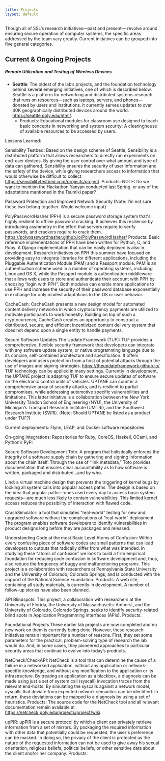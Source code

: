 ```yaml
---
title: Projects
layout: default
---
```


Though all of SSL’s research initiatives—past and present— revolve around ensuring secure operation of computer systems, the specific areas addressed by the team vary greatly. Current initiatives can be grouped into five general categories.

## Current & Ongoing Projects

##### Remote Utilization and Testing of Wireless Devices

- **Seattle**: The oldest of the lab’s projects, and the foundation technology behind several emerging initiatives, one of which is described below. Seattle is a platform for networking and distributed systems research that runs on resources—such as laptops, servers, and phones— donated by users and institutions. It currently serves updates to over 40K geographically distributed devices around the world. https://seattle.poly.edu/html/.
  - Products: Educational modules for classroom use designed to teach basic concepts in networking and system security; A clearinghouse of available resources to be accessed by users.  

Lessons Learned:

Sensibility Testbed: Based on the design scheme of Seattle,  Sensibility is a distributed platform that allows researchers to directly run experiments on end-user devices. By giving the user control over what amount and type of data can gathered, Sensibility ensures the security of user information and the safety of the device, while giving researchers access to information that would otherwise be difficult to collect. https://sensibilitytestbed.com/projects/project.
Products:  NOTE: Do we want to mention the Hackathon Yanyan conducted last Spring, or any of the adaptations mentioned in the Tsumiki paper?


Password Protection and Improved Network Security
(Note: I’m not sure these two belong together. Would welcome input)

PolyPasswordHasher (PPH) is a secure password storage system that's highly
resilient to offline password cracking. It achieves this resilience by
introducing asymmetry in the effort that servers require to verify
passwords, and crackers require to crack them.
https://polypasswordhasher.github.io/PolyPasswordHasher/
Products:  Basic reference implementations of PPH  have been written for Python,  C,  and Ruby. A Django implementation that can be easily deployed is also in development. Research initiatives on PPH this summer have focused on providing easy to integrate libraries for different applications, including the Pluggable Authentication Module (PAM) and a Passport module. PAM is an authentication scheme used in a number of operating systems, including Linux and OS X, while the Passport module is authentication middleware that allows web users to store and authenticate their account with PPH by choosing “login with PPH”. Both modules can enable more applications to use PPH and increase the security of their password database exponentially in exchange for only modest adaptations to the OS or user behavior.

CacheCash:  CacheCash presents a new design model for automated content delivery networks in which cryptocurrency payments are utilized to motivate participants to work honestly. Building on top of such a cryptocurrency, CacheCash creates an opportunity to construct a distributed, secure, and efficient incentivized content delivery system that does not depend upon a single entity to handle payments.


Secure Software Updates
The Update Framework (TUF): TUF provides a comprehensive, flexible security framework that developers can integrate with any software update system, or native programming language due to its concise, self-contained architecture and specification. It offers developers and users protection from a host of potential attacks through the use of images and signing strategies. https://theupdateframework.github.io/
TUF technology can be applied in many settings. Currently in development, the UPTANE project is adapting TUF to ensure secure updates of software on the electronic control units of vehicles. UPTANE can counter a comprehensive array of security attacks, and  is resilient to partial compromises, while  addressing  automotive specific vulnerabilities and limitations. This latter initiative is a collaboration between the New York University Tandon School of Engineering (NYU), the University of Michigan's Transport Research Institute (UMTRI), and the Southwest Research Institute (SWRI). (Note: Should UPTANE be listed as a product under TUF?)

Current deployments: Flynn, LEAP, and Docker software repositories

On-going integrations:  Repositories for Ruby, CoreOS, Haskell, OCaml, and Python’s PyPi

Secure Software Development
Toto: A program that holistically enforces the integrity of a software supply chain by gathering and signing information about the chain itself. Through the use of “link metadata,” Toto provides documentation that ensures clear accountability as to how software is written, packaged and distributed...and by who.

Lind: a virtual machine design that prevents the triggering of kernel bugs by locking all system calls into popular access paths. The design is based on the idea that popular paths—ones used every day to access basic system requests—are much less likely to contain vulnerabilities. This limited kernel access reduces the possibility of interaction with flawed code.

CrashSimulator: a tool that simulates “real-world” testing for new and upgraded software without the complications of “real-world” deployment. The program enables software developers to identify vulnerabilities in product designs long before they are packaged and released.		

Understanding Code at the most Basic Level
Atoms of Confusion: Within every confusing piece of software codes are small patterns that can lead developers  to outputs that radically differ from what was intended. In studying these “atoms of confusion” we look to build a firm empirical foundation for reducing code confusion in software development and, thus, also reduce the frequency of buggy and malfunctioning programs. This project is a collaboration with researchers at Pennsylvania State University and the University of Colorado, Colorado Springs, and is conducted with the support of the National Science Foundation.
Products:  A web site, containing all study materials, is currently in development. A number of follow-up stories have also been planned.


API Blindspots: This project, a collaboration with researchers at the University of Florida, the University of Massachusetts-Amherst, and the University of Colorado, Colorado Springs, seeks to identify security-related blind spots in Application Programming Interfaces (APIs).
Products:


Foundational Projects
These earlier lab projects are now completed and no new work on them is currently being done. However, these research initiatives remain important for a number of reasons. First, they set some parameters for the practical, problem-solving type of research the lab would do. And, in some cases, they pioneered approaches to particular security areas that continue to evolve into today’s products.

NetCheck/CheckAPI: NetCheck is a tool that can determine the cause of a failure in a networked application, without any application or network-specific knowledge, and without any modification to the application or its infrastructure. By treating an application as a blackbox, a diagnosis can be made using just a set of system call (syscall) invocation traces from the relevant end-hosts. By simulating the syscalls against a network model, syscalls that deviate from expected network semantics can be identified. In return, these deviations can be mapped to a diagnosis by using a set of heuristics.
Products:  The source code for the NetCheck tool and all relevant documentation remain available at https://netcheck.poly.edu/projects/project/wiki.


upPIR: upPIR is a secure protocol by which a client can privately retrieve information from a set of mirrors. By packaging the required information with other data that potentially could be requested, the user's preference can be masked. In doing so, the privacy of the client is protected as the nature of the requested information can not be used to give away his sexual orientation, religious beliefs, political beliefs, or other sensitive data about the client and/or her company.
Products:
